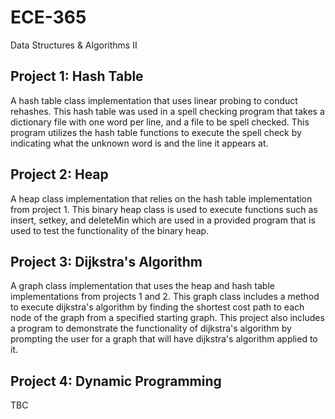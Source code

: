 # ECE-365
Data Structures &amp; Algorithms II

## Project 1: Hash Table
A hash table class implementation that uses linear probing to conduct rehashes.  This hash table was used in a spell checking program that takes a dictionary file with one word per line, and a file to be spell checked.  This program utilizes the hash table functions to execute the spell check by indicating what the unknown word is and the line it appears at.

## Project 2: Heap
A heap class implementation that relies on the hash table implementation from project 1.  This binary heap class is used to execute functions such as insert, setkey, and deleteMin which are used in a provided program that is used to test the functionality of the binary heap.

## Project 3: Dijkstra's Algorithm
A graph class implementation that uses the heap and hash table implementations from projects 1 and 2.  This graph class includes a method to execute dijkstra's algorithm by finding the shortest cost path to each node of the graph from a specified starting graph.  This project also includes a program to demonstrate the functionality of dijkstra's algorithm by prompting the user for a graph that will have dijkstra's algorithm applied to it.

## Project 4: Dynamic Programming
TBC
